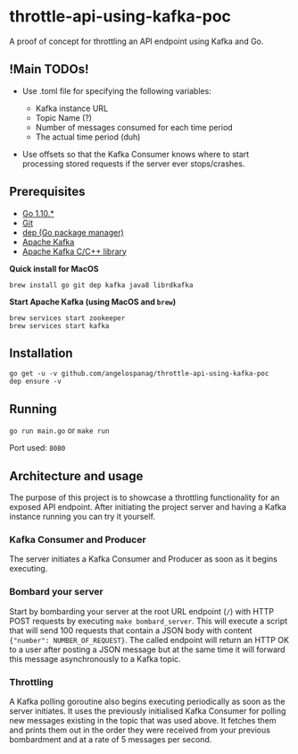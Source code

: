 # throttle-api-using-kafka-poc

A proof of concept for throttling an API endpoint using Kafka and Go.

## !Main TODOs!

* Use .toml file for specifying the following variables:
    * Kafka instance URL
    * Topic Name (?)
    * Number of messages consumed for each time period
    * The actual time period (duh)
  
* Use offsets so that the Kafka Consumer knows where to start processing stored requests if the server ever stops/crashes.

## Prerequisites
* [Go 1.10.*](https://golang.org/)
* [Git](https://git-scm.com/)
* [dep (Go package manager)](https://golang.github.io/dep/)
* [Apache Kafka](https://kafka.apache.org/)
* [Apache Kafka C/C++ library](https://github.com/edenhill/librdkafka)

**Quick install for MacOS**

`brew install go git dep kafka java8 librdkafka`

**Start Apache Kafka (using MacOS and `brew`)**
```
brew services start zookeeper
brew services start kafka
```

## Installation

```
go get -u -v github.com/angelospanag/throttle-api-using-kafka-poc
dep ensure -v
```

## Running

`go run main.go` or `make run`

Port used: `8080`

## Architecture and usage

The purpose of this project is to showcase a throttling functionality for an exposed API endpoint. After initiating the project server and having a Kafka instance running you can try it yourself.

### Kafka Consumer and Producer
The server initiates a Kafka Consumer and Producer as soon as it begins executing.

### Bombard your server
Start by bombarding your server at the root URL endpoint (`/`) with HTTP POST requests by executing `make bombard_server`. This will execute a script that will send 100 requests that contain a JSON body with content `{"number": NUMBER_OF_REQUEST}`. The called endpoint will return an HTTP OK to a user after posting a JSON message but at the same time it will forward this message asynchronously to a Kafka topic.

### Throttling
A Kafka polling goroutine also begins executing periodically as soon as the server initiates. It uses the previously initialised Kafka Consumer for polling new messages existing in the topic that was used above. It fetches them and prints them out in the order they were received from your previous bombardment and at a rate of 5 messages per second.
